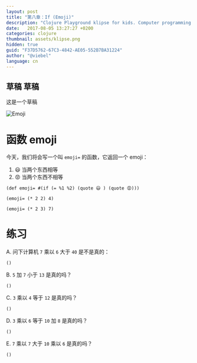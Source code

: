 ```yaml
---
layout: post
title: "第八章：If (Emoji)"
description: "Clojure Playground klipse for kids. Computer programming course. Functions."
date:   2017-08-05 13:27:27 +0200
categories: clojure
thumbnail: assets/klipse.png
hidden: true
guid: "F37D5762-67C3-4842-AE05-552B7BA31224"
author: "@viebel"
language: cn
---
```


## 草稿 草稿

这是一个草稿

![Emoji](/assets/emoji.jpg)

# 函数 emoji

今天，我们将会写一个叫 `emoji=` 的函数，它返回一个 emoji：

1. 😃  当两个东西相等
2. 😡  当两个东西不相等



~~~klipse
(def emoji= #(if (= %1 %2) (quote 😃 ) (quote 😡)))
~~~

~~~klipse
(emoji= (* 2 2) 4)
~~~

~~~klipse
(emoji= (* 2 3) 7)
~~~

# 练习 

A. 问下计算机 `7` 乘以 `6` 大于 `40` 是不是真的：

~~~klipse
()
~~~

B.  `5` 加 `7` 小于 `13` 是真的吗？

~~~klipse
()
~~~

C. `3` 乘以 `4` 等于 `12` 是真的吗？

~~~klipse
()
~~~

D.  `3` 乘以 `6` 等于 `10` 加 `8` 是真的吗？

~~~klipse
()
~~~

E. `7` 乘以 `7` 大于 `10` 乘以 `6` 是真的吗？

~~~klipse
()
~~~


